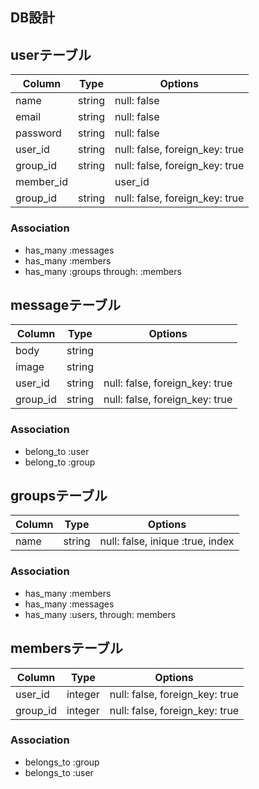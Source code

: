 ## DB設計

## userテーブル
|Column|Type|Options|
|------|----|-------|
|name|string|null: false|
|email|string|null: false|
|password|string|null: false|
|user_id|string|null: false, foreign_key: true|
|group_id|string|null: false, foreign_key: true|
|member_id||user_id|string|null: false, foreign_key: true|
|group_id|string|null: false, foreign_key: true|

### Association
- has_many :messages
- has_many :members
- has_many :groups through: :members


## messageテーブル
|Column|Type|Options|
|------|----|-------|
|body|string|
|image|string|
|user_id|string|null: false, foreign_key: true|
|group_id|string|null: false, foreign_key: true|

### Association
- belong_to :user
- belong_to :group


## groupsテーブル
|Column|Type|Options|
|------|----|-------|
|name|string|null: false, inique :true, index|

### Association
- has_many :members
- has_many :messages
- has_many :users, through: members


## membersテーブル
|Column|Type|Options|
|------|----|-------|
|user_id|integer|null: false, foreign_key: true|
|group_id|integer|null: false, foreign_key: true|

### Association
- belongs_to :group
- belongs_to :user